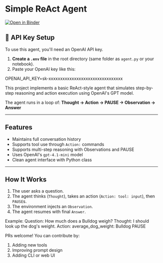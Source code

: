 #  Simple ReAct Agent

[![Open in Binder](https://mybinder.org/badge_logo.svg)](https://mybinder.org/v2/gh/rajsiddarth/SimpleReActAgent/HEAD)
## 🔐 API Key Setup

To use this agent, you'll need an OpenAI API key.

1. **Create a `.env` file** in the root directory (same folder as `agent.py` or your notebook).
2. Paste your OpenAI key like this:

OPENAI_API_KEY=sk-xxxxxxxxxxxxxxxxxxxxxxxxxxxxxxxx

This project implements a basic ReAct-style agent that simulates step-by-step reasoning and action execution using OpenAI's GPT model.

The agent runs in a loop of:
**Thought → Action → PAUSE → Observation → Answer**

---

##  Features

- Maintains full conversation history
- Supports tool use through `Action:` commands
- Supports multi-step reasoning with Observations and PAUSE
- Uses OpenAI's `gpt-4.1-mini` model
- Clean agent interface with Python class

---

## How It Works

1. The user asks a question.
2. The agent thinks (`Thought`), takes an action (`Action: tool: input`), then `PAUSE`s.
3. The environment injects an `Observation`.
4. The agent resumes with final `Answer`.

Example:
Question: How much does a Bulldog weigh?
Thought: I should look up the dog's weight.
Action: average_dog_weight: Bulldog
PAUSE

PRs welcome! You can contribute by:
1. Adding new tools
2. Improving prompt design
3. Adding CLI or web UI


